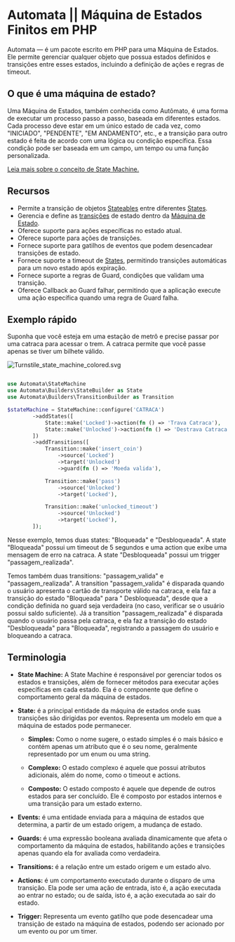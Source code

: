 # Automata || Máquina de Estados Finitos em PHP

Automata — é um pacote escrito em PHP para uma Máquina de Estados. Ele permite gerenciar qualquer objeto que possua
estados definidos e transições entre esses estados, incluindo a definição de ações e regras de timeout.

## O que é uma máquina de estado?

Uma Máquina de Estados, também conhecida como Autômato, é uma forma de executar um processo passo a passo, baseada em
diferentes estados. Cada processo deve estar em um único estado de cada vez, como "INICIADO", "PENDENTE", "EM
ANDAMENTO", etc., e a transição para outro estado é feita de acordo com uma lógica ou condição específica. Essa condição
pode ser baseada em um campo, um tempo ou uma função personalizada.

[Leia mais sobre o conceito de State Machine.](./docs/concept-of-state-machine.md)

## Recursos

- Permite a transição de objetos [Stateables](./src/Interfaces/States/Stateable.php) entre
  diferentes [States](./src/Interfaces/States/State.php).
- Gerencia e define as [transições](./src/Transition.php) de estado dentro
  da [Máquina de Estado](./src/StateMachine.php).
- Oferece suporte para ações específicas no estado atual.
- Oferece suporte para ações de transições.
- Fornece suporte para gatilhos de eventos que podem desencadear transições de estado.
- Fornece suporte a timeout de [States](./src/Interfaces/States/State.php), permitindo transições automáticas para um
  novo estado após expiração.
- Fornece suporte a regras de Guard, condições que validam uma transição.
- Oferece Callback ao Guard falhar, permitindo que a aplicação execute uma ação específica quando uma regra de Guard
  falha.

## Exemplo rápido

Suponha que você esteja em uma estação de metrô e precise passar por uma catraca para acessar o trem. A catraca permite
que você passe apenas se tiver um bilhete válido.

![Turnstile_state_machine_colored.svg](https://upload.wikimedia.org/wikipedia/commons/thumb/9/9e/Turnstile_state_machine_colored.svg/1920px-Turnstile_state_machine_colored.svg.png)


```php

use Automata\StateMachine
use Automata\Builders\StateBuilder as State
use Automata\Builders\TransitionBuilder as Transition

$stateMachine = StateMachine::configure('CATRACA')
        ->addStates([
            State::make('Locked')->action(fn () => 'Trava Catraca'),
            State::make('Unlocked')->action(fn () => 'Destrava Catraca')->timeout(1),
        ])
        ->addTransitions([
            Transition::make('insert_coin')
                ->source('Locked')
                ->target('Unlocked')
                ->guard(fn () => 'Moeda valida'),

            Transition::make('pass')
                ->source('Unlocked')
                ->target('Locked'),

            Transition::make('unlocked_timeout')
                ->source('Unlocked')
                ->target('Locked'),
        ]);
```

Nesse exemplo, temos duas states: "Bloqueada" e "Desbloqueada". A state "Bloqueada" possui um timeout de 5 segundos e
uma action que exibe uma mensagem de erro na catraca. A state "Desbloqueada" possui um trigger "passagem_realizada".

Temos também duas transitions: "passagem_valida" e "passagem_realizada". A transition "passagem_valida" é disparada
quando o usuário apresenta o cartão de transporte válido na catraca, e ela faz a transição do estado "Bloqueada" para "
Desbloqueada", desde que a condição definida no guard seja verdadeira (no caso, verificar se o usuário possui saldo
suficiente). Já a transition "passagem_realizada" é disparada quando o usuário passa pela catraca, e ela faz a transição
do estado "Desbloqueada" para "Bloqueada", registrando a passagem do usuário e bloqueando a catraca.

## Terminologia

- **State Machine:** A State Machine é responsável por gerenciar todos os estados e transições, além de fornecer métodos
  para executar ações específicas em cada estado. Ela é o componente que define o comportamento geral da máquina de
  estados.

- **State:** é a principal entidade da máquina de estados onde suas transições são dirigidas por eventos. Representa um
  modelo em que a máquina de estados pode permanecer.

    - **Simples:** Como o nome sugere, o estado simples é o mais básico e contém apenas um atributo que é o seu nome,
      geralmente representado por um enum ou uma string.

    - **Complexo:** O estado complexo é aquele que possui atributos adicionais, além do nome, como o timeout e actions.

    - **Composto:** O estado composto é aquele que depende de outros estados para ser concluído. Ele é composto por
      estados internos e uma transição para um estado externo.

- **Events:** é uma entidade enviada para a máquina de estados que determina, a partir de um estado origem, a
  mudança de estado.

- **Guards:** é uma expressão booleana avaliada dinamicamente que afeta o comportamento da máquina de estados,
  habilitando ações e transições apenas quando ela for avaliada como verdadeira.

- **Transitions:** é a relação entre um estado origem e um estado alvo.

- **Actions:** é um comportamento executado durante o disparo de uma transição. Ela pode ser uma ação de entrada, isto
  é, a ação executada ao entrar no estado; ou de saída, isto é, a ação executada ao sair do estado.

- **Trigger:** Representa um evento gatilho que pode desencadear uma transição de estado na máquina de estados, podendo
  ser acionado por um evento ou por um timer.
